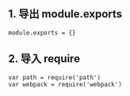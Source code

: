 ## 1. 导出 module.exports

```
module.exports = {}
```

## 2. 导入 require

```
var path = require('path')
var webpack = require('webpack')
```
